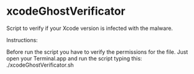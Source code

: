 # xcodeGhostVerificator

Script to verify if your Xcode version is infected with the malware.

Instructions:

Before run the script you have to verify the permissions for the file.
Just open your Terminal.app and run the script typing this: ./xcodeGhostVerificator.sh
